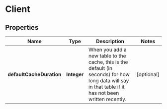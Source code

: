 

# Client


## Properties

| Name | Type | Description | Notes |
|------------ | ------------- | ------------- | -------------|
|**defaultCacheDuration** | **Integer** | When you add a new table to the cache, this is the default (in seconds) for how long data will say in   that table if it has not been written recently. |  [optional] |



